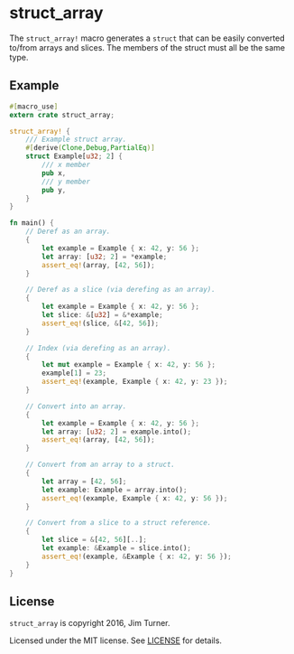 # struct_array

The `struct_array!` macro generates a `struct` that can be easily converted
to/from arrays and slices. The members of the struct must all be the same type.

## Example

```rust
#[macro_use]
extern crate struct_array;

struct_array! {
    /// Example struct array.
    #[derive(Clone,Debug,PartialEq)]
    struct Example[u32; 2] {
        /// x member
        pub x,
        /// y member
        pub y,
    }
}

fn main() {
    // Deref as an array.
    {
        let example = Example { x: 42, y: 56 };
        let array: [u32; 2] = *example;
        assert_eq!(array, [42, 56]);
    }

    // Deref as a slice (via derefing as an array).
    {
        let example = Example { x: 42, y: 56 };
        let slice: &[u32] = &*example;
        assert_eq!(slice, &[42, 56]);
    }

    // Index (via derefing as an array).
    {
        let mut example = Example { x: 42, y: 56 };
        example[1] = 23;
        assert_eq!(example, Example { x: 42, y: 23 });
    }

    // Convert into an array.
    {
        let example = Example { x: 42, y: 56 };
        let array: [u32; 2] = example.into();
        assert_eq!(array, [42, 56]);
    }

    // Convert from an array to a struct.
    {
        let array = [42, 56];
        let example: Example = array.into();
        assert_eq!(example, Example { x: 42, y: 56 });
    }

    // Convert from a slice to a struct reference.
    {
        let slice = &[42, 56][..];
        let example: &Example = slice.into();
        assert_eq!(example, &Example { x: 42, y: 56 });
    }
}
```

## License

`struct_array` is copyright 2016, Jim Turner.

Licensed under the MIT license. See [LICENSE](LICENSE) for details.
